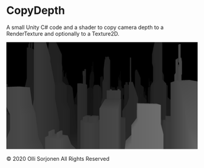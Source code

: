 # CopyDepth

A small Unity C# code and a shader to copy camera depth to a RenderTexture and optionally to a Texture2D.

![CopyDepth demo image](CopyDepth.png)

© 2020 Olli Sorjonen All Rights Reserved

